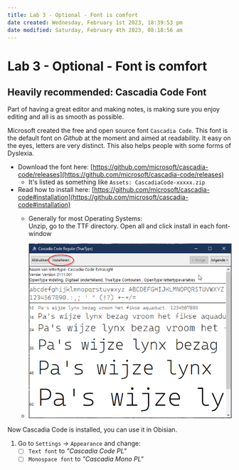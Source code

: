 ```yaml
---
title: Lab 3 - Optional - Font is comfort
date created: Wednesday, February 1st 2023, 18:39:53 pm
date modified: Saturday, February 4th 2023, 08:18:56 am
---
```


# Lab 3 - Optional - Font is comfort

## Heavily recommended: Cascadia Code Font

Part of having a great editor and making notes, is making sure you enjoy editing and all is as smooth as possible.

Microsoft created the free and open source font `Cascadia Code`. This font is the default font on *Github* at the moment and aimed at readability. It easy on the eyes, letters are very distinct. This also helps people with some forms of Dyslexia.

- Download the font here: [https://github.com/microsoft/cascadia-code/releases](https://github.com/microsoft/cascadia-code/releases)
    - It's listed as something like `Assets: CascadiaCode-xxxxx.zip`
- Read how to install here: [https://github.com/microsoft/cascadia-code#installation](https://github.com/microsoft/cascadia-code#installation)
    - Generally for most Operating Systems:  
      Unzip, go to the TTF directory. Open all and click install in each font-window  
      
    - ![](assets/Lab%203%20-%20Font%20is%20comfort.png)

Now Cascadia Code is installed, you can use it in Obisian.

1. Go to `Settings` -> `Appearance` and change:
    - [ ] `Text font` to *"Cascadia Code PL"*
    - [ ] `Monospace font` to *"Cascadia Mono PL"*
